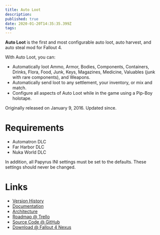 ```yaml
---
title: Auto Loot
description: 
published: true
date: 2020-01-20T14:35:35.399Z
tags: 
---
```


**Auto Loot** is the first and most configurable auto loot, auto harvest, and auto steal mod for Fallout 4.

With Auto Loot, you can:

- Automatically loot Ammo, Armor, Bodies, Components, Containers, Drinks, Flora, Food, Junk, Keys, Magazines, Medicine, Valuables (junk with rare components), and Weapons. 
- Automatically send loot to any settlement, your inventory, or mix and match.
- Configure all aspects of Auto Loot while in the game using a Pip-Boy holotape.

Originally released on January 9, 2016. Updated since.

# Requirements

- Automatron DLC
- Far Harbor DLC
- Nuka World DLC

In addition, all Papyrus INI settings must be set to the defaults. These settings should never be changed.

# Links

* [Version History](/fallout4/auto-loot/version-history)
* [Documentation](/fallout4/auto-loot/documentation)
* [Architecture](/fallout4/auto-loot/architecture)
* [Roadmap @ Trello](https://trello.com/b/MTUBalXu/auto-loot-roadmap)
* [Source Code @ GitHub](https://github.com/fireundubh/fallout4/tree/master/Auto%20Loot)
* [Download @ Fallout 4 Nexus](https://www.nexusmods.com/fallout4/mods/27719)

